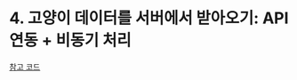 # 4. 고양이 데이터를 서버에서 받아오기: API 연동 + 비동기 처리

[참고 코드](../../example-projects/react-cats/src4/components/ListRow/index.js)
